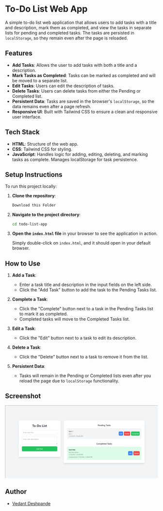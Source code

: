 
# To-Do List Web App

A simple to-do list web application that allows users to add tasks with a title and description, mark them as completed, and view the tasks in separate lists for pending and completed tasks. The tasks are persisted in `localStorage`, so they remain even after the page is reloaded.

## Features

- **Add Tasks**: Allows the user to add tasks with both a title and a description.
- **Mark Tasks as Completed**: Tasks can be marked as completed and will be moved to a separate list.
- **Edit Tasks**: Users can edit the description of tasks.
- **Delete Tasks**: Users can delete tasks from either the Pending or Completed list.
- **Persistent Data**: Tasks are saved in the browser's `localStorage`, so the data remains even after a page refresh.
- **Responsive UI**: Built with Tailwind CSS to ensure a clean and responsive user interface.

## Tech Stack

- **HTML**: Structure of the web app.
- **CSS**: Tailwind CSS for styling.
- **JavaScript**: Handles logic for adding, editing, deleting, and marking tasks as complete. Manages localStorage for task persistence.

## Setup Instructions

To run this project locally:

1. **Clone the repository**:

    ```bash
    Download this Folder
    ```

2. **Navigate to the project directory**:

    ```bash
    cd todo-list-app
    ```

3. **Open the `index.html` file** in your browser to see the application in action.

    Simply double-click on `index.html`, and it should open in your default browser.


## How to Use

1. **Add a Task**:
    - Enter a task title and description in the input fields on the left side.
    - Click the "Add Task" button to add the task to the Pending Tasks list.
    
2. **Complete a Task**:
    - Click the "Complete" button next to a task in the Pending Tasks list to mark it as completed.
    - Completed tasks will move to the Completed Tasks list.

3. **Edit a Task**:
    - Click the "Edit" button next to a task to edit its description.

4. **Delete a Task**:
    - Click the "Delete" button next to a task to remove it from the list.

5. **Persistent Data**:
    - Tasks will remain in the Pending or Completed lists even after you reload the page due to `localStorage` functionality.


## Screenshot

![To Do Webapp](screenshot.png)

## Author

- [Vedant Deshpande](https://github.com/vmDeshpande)
